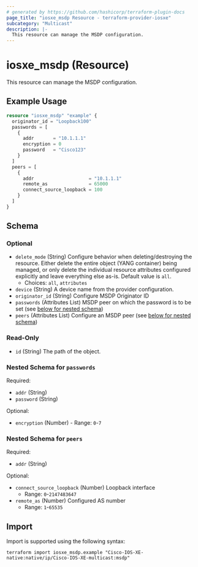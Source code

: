 ```yaml
---
# generated by https://github.com/hashicorp/terraform-plugin-docs
page_title: "iosxe_msdp Resource - terraform-provider-iosxe"
subcategory: "Multicast"
description: |-
  This resource can manage the MSDP configuration.
---
```


# iosxe_msdp (Resource)

This resource can manage the MSDP configuration.

## Example Usage

```terraform
resource "iosxe_msdp" "example" {
  originator_id = "Loopback100"
  passwords = [
    {
      addr       = "10.1.1.1"
      encryption = 0
      password   = "Cisco123"
    }
  ]
  peers = [
    {
      addr                    = "10.1.1.1"
      remote_as               = 65000
      connect_source_loopback = 100
    }
  ]
}
```

<!-- schema generated by tfplugindocs -->
## Schema

### Optional

- `delete_mode` (String) Configure behavior when deleting/destroying the resource. Either delete the entire object (YANG container) being managed, or only delete the individual resource attributes configured explicitly and leave everything else as-is. Default value is `all`.
  - Choices: `all`, `attributes`
- `device` (String) A device name from the provider configuration.
- `originator_id` (String) Configure MSDP Originator ID
- `passwords` (Attributes List) MSDP peer on which the password is to be set (see [below for nested schema](#nestedatt--passwords))
- `peers` (Attributes List) Configure an MSDP peer (see [below for nested schema](#nestedatt--peers))

### Read-Only

- `id` (String) The path of the object.

<a id="nestedatt--passwords"></a>
### Nested Schema for `passwords`

Required:

- `addr` (String)
- `password` (String)

Optional:

- `encryption` (Number) - Range: `0`-`7`


<a id="nestedatt--peers"></a>
### Nested Schema for `peers`

Required:

- `addr` (String)

Optional:

- `connect_source_loopback` (Number) Loopback interface
  - Range: `0`-`2147483647`
- `remote_as` (Number) Configured AS number
  - Range: `1`-`65535`

## Import

Import is supported using the following syntax:

```shell
terraform import iosxe_msdp.example "Cisco-IOS-XE-native:native/ip/Cisco-IOS-XE-multicast:msdp"
```
